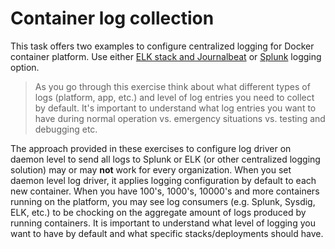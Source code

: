 # Container log collection

This task offers two examples to configure centralized logging for Docker container platform.
Use either [ELK stack and Journalbeat](./elk/readme.md) or [Splunk](./splunk/readme.md) logging option.

>As you go through this exercise think about what different types of logs (platform, app, etc.) and level of log entries you need to collect by default. It's important to understand what log entries you want to have during normal operation vs. emergency situations vs. testing and debugging etc.

The approach provided in these exercises to configure log driver on daemon level to send all logs to Splunk or ELK (or other centralized logging solution) may or may **not** work for every organization. When you set daemon level log driver, it applies logging configuration by default to each new container. When you have 100's, 1000's, 10000's and more containers running on the platform, you may see log consumers (e.g. Splunk, Sysdig, ELK, etc.) to be chocking on the aggregate amount of logs produced by running containers. It is important to understand what level of logging you want to have by default and what specific stacks/deployments should have.
